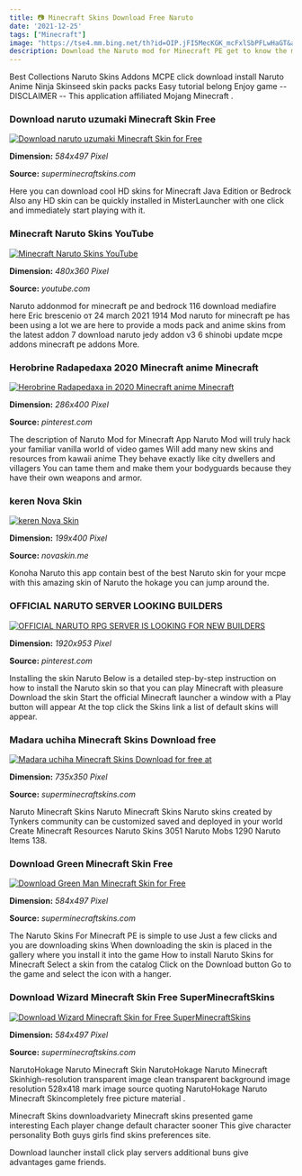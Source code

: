 ```yaml
---
title: 📷 Minecraft Skins Download Free Naruto
date: '2021-12-25'
tags: ["Minecraft"]
image: "https://tse4.mm.bing.net/th?id=OIP.jFI5MecKGK_mcFxlSbPFLwHaGT&amp;pid=15.1"
description: Download the Naruto mod for Minecraft PE get to know the most famous anime character of all time Naruto MCPE Mod Highlights Naruto is perhaps the most popula
---
```




Best Collections Naruto Skins Addons MCPE click download install Naruto Anime Ninja Skinseed skin packs packs Easy tutorial belong Enjoy game -- DISCLAIMER -- This application affiliated Mojang Minecraft .



### Download naruto uzumaki Minecraft Skin Free 

[![Download naruto uzumaki Minecraft Skin for Free ](https://superminecraftskins.com/images/uploads/skinsminecraft/000/119/789/naruto-uzumaki-3d.png)](https://superminecraftskins.com/images/uploads/skinsminecraft/000/119/789/naruto-uzumaki-3d.png)


**Dimension:** _584x497 Pixel_ 

**Source:** _superminecraftskins.com_ 


Here you can download cool HD skins for Minecraft Java Edition or Bedrock Also any HD skin can be quickly installed in MisterLauncher with one click and immediately start playing with it.


### Minecraft Naruto Skins YouTube

[![Minecraft Naruto Skins  YouTube](https://i.ytimg.com/vi/0by6R1nzJAU/hqdefault.jpg)](https://i.ytimg.com/vi/0by6R1nzJAU/hqdefault.jpg)


**Dimension:** _480x360 Pixel_ 

**Source:** _youtube.com_ 


Naruto addonmod for minecraft pe and bedrock 116 download mediafire here Eric brescenio от 24 march 2021 1914 Mod naruto for minecraft pe has been using a lot we are here to provide a mods pack and anime skins from the latest addon 7 download naruto jedy addon v3 6 shinobi update mcpe addons minecraft pe addons More.


### Herobrine Radapedaxa 2020 Minecraft anime Minecraft 

[![Herobrine Radapedaxa in 2020  Minecraft anime Minecraft ](https://i.pinimg.com/736x/e1/65/95/e16595e43a393fa72c66a56f6efce2f6.jpg)](https://i.pinimg.com/736x/e1/65/95/e16595e43a393fa72c66a56f6efce2f6.jpg)


**Dimension:** _286x400 Pixel_ 

**Source:** _pinterest.com_ 


The description of Naruto Mod for Minecraft App Naruto Mod will truly hack your familiar vanilla world of video games Will add many new skins and resources from kawaii anime They behave exactly like city dwellers and villagers You can tame them and make them your bodyguards because they have their own weapons and armor.


### keren Nova Skin

[![keren  Nova Skin](https://lh3.googleusercontent.com/yX70SQ5ziF1wAtJiwG3pkLjuyKzNsv4wERxKyjrE26fwX29TzY_5PJj-QV9zLJLYXFAJUyR8U6Ut0sDsqb9OZ24=s400)](https://lh3.googleusercontent.com/yX70SQ5ziF1wAtJiwG3pkLjuyKzNsv4wERxKyjrE26fwX29TzY_5PJj-QV9zLJLYXFAJUyR8U6Ut0sDsqb9OZ24=s400)


**Dimension:** _199x400 Pixel_ 

**Source:** _novaskin.me_ 


Konoha Naruto this app contain best of the best Naruto skin for your mcpe with this amazing skin of Naruto the hokage you can jump around the.


### OFFICIAL NARUTO SERVER LOOKING BUILDERS 

[![OFFICIAL NARUTO RPG SERVER IS LOOKING FOR NEW BUILDERS ](https://i.pinimg.com/originals/98/4f/65/984f655f9b42d972de4c43d4424d04a5.png)](https://i.pinimg.com/originals/98/4f/65/984f655f9b42d972de4c43d4424d04a5.png)


**Dimension:** _1920x953 Pixel_ 

**Source:** _pinterest.com_ 


Installing the skin Naruto Below is a detailed step-by-step instruction on how to install the Naruto skin so that you can play Minecraft with pleasure Download the skin Start the official Minecraft launcher a window with a Play button will appear At the top click the Skins link a list of default skins will appear.


### Madara uchiha Minecraft Skins Download free 

[![Madara uchiha Minecraft Skins Download for free at ](https://superminecraftskins.com/images/tagsimages/madara-uchiha.png)](https://superminecraftskins.com/images/tagsimages/madara-uchiha.png)


**Dimension:** _735x350 Pixel_ 

**Source:** _superminecraftskins.com_ 


Naruto Minecraft Skins Naruto Minecraft Skins Naruto skins created by Tynkers community can be customized saved and deployed in your world Create Minecraft Resources Naruto Skins 3051 Naruto Mobs 1290 Naruto Items 138.


### Download Green Minecraft Skin Free 

[![Download Green Man Minecraft Skin for Free ](https://superminecraftskins.com/images/uploads/skinsminecraft/000/096/923/green-man-3d.png)](https://superminecraftskins.com/images/uploads/skinsminecraft/000/096/923/green-man-3d.png)


**Dimension:** _584x497 Pixel_ 

**Source:** _superminecraftskins.com_ 


The Naruto Skins For Minecraft PE is simple to use Just a few clicks and you are downloading skins When downloading the skin is placed in the gallery where you install it into the game How to install Naruto Skins for Minecraft Select a skin from the catalog Click on the Download button Go to the game and select the icon with a hanger.


### Download Wizard Minecraft Skin Free SuperMinecraftSkins

[![Download Wizard Minecraft Skin for Free SuperMinecraftSkins](https://superminecraftskins.com/images/uploads/skinsminecraft/000/074/533/wizard-3d.png)](https://superminecraftskins.com/images/uploads/skinsminecraft/000/074/533/wizard-3d.png)


**Dimension:** _584x497 Pixel_ 

**Source:** _superminecraftskins.com_ 



NarutoHokage Naruto Minecraft Skin NarutoHokage Naruto Minecraft Skinhigh-resolution transparent image clean transparent background image resolution 528x418 mark image source quoting NarutoHokage Naruto Minecraft Skincompletely free picture material .


Minecraft Skins downloadvariety Minecraft skins presented game interesting Each player change default character sooner This give character personality Both guys girls find skins preferences site.


Download launcher install click play servers additional buns give advantages game friends.




